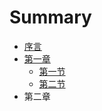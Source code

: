 # Summary

* [序言](README.md)
* [第一章](chapter_01/README.md)
   * [第一节](chapter_01/section_01.md)
   * [第二节](chapter_01/section_02.md)
* 第二章

